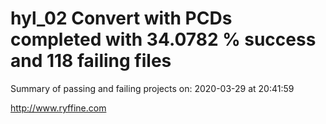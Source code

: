 # hyl_02 Convert with PCDs completed with 34.0782 % success and 118 failing files

Summary of passing and failing projects on: 2020-03-29 at 20:41:59

http://www.ryffine.com
